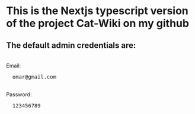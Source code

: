 # This is the Nextjs typescript version of the project Cat-Wiki on my github

## The default admin credentials are:
<br/>
Email:
<pre>
  omar@gmail.com
</pre>
<br/>
Password:
<pre>
  123456789
</pre>